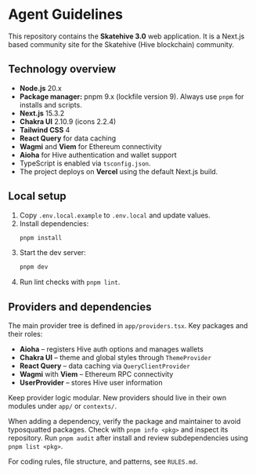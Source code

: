 # Agent Guidelines

This repository contains the **Skatehive 3.0** web application. It is a Next.js based community site for the Skatehive (Hive blockchain) community.

## Technology overview

- **Node.js** 20.x
- **Package manager:** pnpm 9.x (lockfile version 9). Always use `pnpm` for installs and scripts.
- **Next.js** 15.3.2
- **Chakra UI** 2.10.9 (icons 2.2.4)
- **Tailwind CSS** 4
- **React Query** for data caching
- **Wagmi** and **Viem** for Ethereum connectivity
- **Aioha** for Hive authentication and wallet support
- TypeScript is enabled via `tsconfig.json`.
- The project deploys on **Vercel** using the default Next.js build.

## Local setup

1. Copy `.env.local.example` to `.env.local` and update values.
2. Install dependencies:
   ```bash
   pnpm install
   ```
3. Start the dev server:
   ```bash
   pnpm dev
   ```
4. Run lint checks with `pnpm lint`.

## Providers and dependencies

The main provider tree is defined in `app/providers.tsx`.
Key packages and their roles:

- **Aioha** – registers Hive auth options and manages wallets
- **Chakra UI** – theme and global styles through `ThemeProvider`
- **React Query** – data caching via `QueryClientProvider`
- **Wagmi** with **Viem** – Ethereum RPC connectivity
- **UserProvider** – stores Hive user information

Keep provider logic modular. New providers should live in their own modules under `app/` or `contexts/`.

When adding a dependency, verify the package and maintainer to avoid typosquatted packages. Check with `pnpm info <pkg>` and inspect its repository. Run `pnpm audit` after install and review subdependencies using `pnpm list <pkg>`.

For coding rules, file structure, and patterns, see `RULES.md`.
